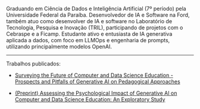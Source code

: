 Graduando em Ciência de Dados e Inteligência Artificial (7º período) pela Universidade Federal da Paraíba. Desenvolvedor de IA e Software na Ford, também atuo como desenvolver de IA e software no Laboratório de Tecnologia, Pesquisa e Inovação (TRIL), participando de projetos com o Cebraspe e a Ficamp. Estudante ativo e entusiasta de IA generativa aplicada a dados, com foco em LLMOps e engenharia de prompts, utilizando principalmente modelos OpenAI.

- - - - -

Trabalhos publicados:

- [Surveying the Future of Computer and Data Science Education - Prospects and Pitfalls of Generative AI on Pedagogical Approaches](https://sol.sbc.org.br/index.php/wei/article/view/29652)

- [(Preprint) Assessing the Psychological Impact of Generative AI on Computer and Data Science Education: An Exploratory Study](https://www.preprints.org/manuscript/202312.0379/v2)
